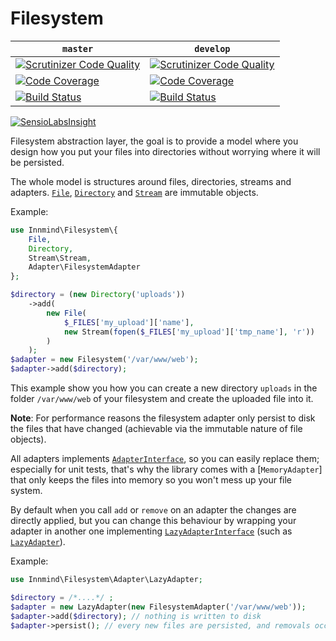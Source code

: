 # Filesystem

| `master` | `develop` |
|----------|-----------|
| [![Scrutinizer Code Quality](https://scrutinizer-ci.com/g/Innmind/Filesystem/badges/quality-score.png?b=master)](https://scrutinizer-ci.com/g/Innmind/Filesystem/?branch=master) | [![Scrutinizer Code Quality](https://scrutinizer-ci.com/g/Innmind/Filesystem/badges/quality-score.png?b=develop)](https://scrutinizer-ci.com/g/Innmind/Filesystem/?branch=develop) |
| [![Code Coverage](https://scrutinizer-ci.com/g/Innmind/Filesystem/badges/coverage.png?b=master)](https://scrutinizer-ci.com/g/Innmind/Filesystem/?branch=master) | [![Code Coverage](https://scrutinizer-ci.com/g/Innmind/Filesystem/badges/coverage.png?b=develop)](https://scrutinizer-ci.com/g/Innmind/Filesystem/?branch=develop) |
| [![Build Status](https://scrutinizer-ci.com/g/Innmind/Filesystem/badges/build.png?b=master)](https://scrutinizer-ci.com/g/Innmind/Filesystem/build-status/master) | [![Build Status](https://scrutinizer-ci.com/g/Innmind/Filesystem/badges/build.png?b=develop)](https://scrutinizer-ci.com/g/Innmind/Filesystem/build-status/develop) |

[![SensioLabsInsight](https://insight.sensiolabs.com/projects/6989139f-91d2-495d-808e-2fec284acdca/big.png)](https://insight.sensiolabs.com/projects/6989139f-91d2-495d-808e-2fec284acdca)

Filesystem abstraction layer, the goal is to provide a model where you design how you put your files into directories without worrying where it will be persisted.

The whole model is structures around files, directories, streams and adapters. [`File`](File.php), [`Directory`](Directory.php) and [`Stream`](Stream/Stream.php) are immutable objects.

Example:
```php
use Innmind\Filesystem\{
    File,
    Directory,
    Stream\Stream,
    Adapter\FilesystemAdapter
};

$directory = (new Directory('uploads'))
    ->add(
        new File(
            $_FILES['my_upload']['name'],
            new Stream(fopen($_FILES['my_upload']['tmp_name'], 'r'))
        )
    );
$adapter = new Filesystem('/var/www/web');
$adapter->add($directory);
```

This example show you how you can create a new directory `uploads` in the folder `/var/www/web` of your filesystem and create the uploaded file into it.

**Note**: For performance reasons the filesystem adapter only persist to disk the files that have changed (achievable via the immutable nature of file objects).

All adapters implements [`AdapterInterface`](AdapterInterface.php), so you can easily replace them; especially for unit tests, that's why the library comes with a [`MemoryAdapter`] that only keeps the files into memory so you won't mess up your file system.

By default when you call `add` or `remove` on an adapter the changes are directly applied, but you can change this behaviour by wrapping your adapter in another one implementing [`LazyAdapterInterface`](LazyAdapterInterface.php) (such as [`LazyAdapter`](Adapter/LazyAdapter.php)).

Example:
```php
use Innmind\Filesystem\Adapter\LazyAdapter;

$directory = /*....*/ ;
$adapter = new LazyAdapter(new FilesystemAdapter('/var/www/web'));
$adapter->add($directory); // nothing is written to disk
$adapter->persist(); // every new files are persisted, and removals occur at this time as well
```
